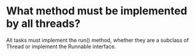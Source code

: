 # What method must be implemented by all threads?

All tasks must implement the run() method, whether they are a subclass of Thread or implement the Runnable interface.

